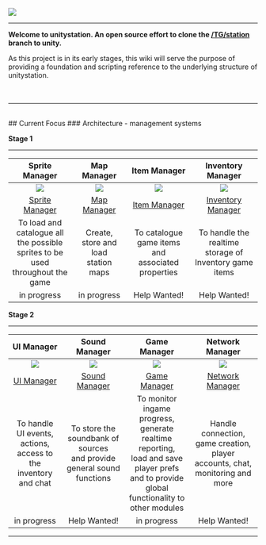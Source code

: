 ![](http://doobly.izz.moe/unitystation/wiki/unitystationLOGO.png)
***

**Welcome to unitystation. An open source effort to clone the [/TG/station](www.tgstation13.org) branch to unity.**

As this project is in its early stages, this wiki will serve the purpose of providing a foundation and scripting reference to the underlying structure of unitystation.
<br><br><br>
***
<br>
## Current Focus 
### Architecture - management systems

**Stage 1**

***


| Sprite Manager | Map Manager    | Item Manager | Inventory Manager |
|:--------------:|:--------------:|:------------:|:-----------------:|
| ![](http://181.224.159.204/unitystation/wiki/__SpriteManager.png)|![](http://181.224.159.204/unitystation/wiki/__MapManager.png)|![](http://181.224.159.204/unitystation/wiki/ItemManager.png)|![](http://181.224.159.204/unitystation/wiki/InvManager.png)|
|[Sprite Manager](https://github.com/unitystation/unitystation/wiki/Sprite-Manager)|[Map Manager](https://github.com/unitystation/unitystation/wiki/Map-Manager)|[Item Manager](https://github.com/unitystation/unitystation/wiki/Item-Manager)|[Inventory Manager](https://github.com/unitystation/unitystation/wiki/Inventory-Manager)|
| To load and<br>catalogue all the possible<br> sprites to be used<br> throughout the game| Create, store and load<br>station maps | To catalogue game items<br>and associated properties| To handle the realtime<br>storage of Inventory game items<br>|
|in progress|in progress|Help Wanted!|Help Wanted!|


**Stage 2**

***

| UI Manager     | Sound Manager  | Game Manager | Network Manager   |
|:--------------:|:--------------:|:------------:|:-----------------:|
|![](http://181.224.159.204/unitystation/wiki/UiManager.png)|![](http://181.224.159.204/unitystation/wiki/SoundManager.png)|![](http://181.224.159.204/unitystation/wiki/GameManager.png)|![](http://181.224.159.204/unitystation/wiki/NetworkManager.png)|
|[UI Manager](https://github.com/unitystation/unitystation/wiki/UI-Manager)|[Sound Manager](https://github.com/unitystation/unitystation/wiki/Sound-Manager)|[Game Manager](https://github.com/unitystation/unitystation/wiki/Game-Manager)|[Network Manager](https://github.com/unitystation/unitystation/wiki/Network-Manager)|
|To handle UI events, actions,<br>access to the inventory<br>and chat|To store the soundbank of sources<br>and provide general sound functions| To monitor ingame progress,<br>generate realtime reporting,<br>load and save player prefs<br>and to provide global <br>functionality to other modules | Handle connection, game creation,<br>player accounts, chat, monitoring and more|
|in progress|Help Wanted!|in progress|Help Wanted!|

***


                             